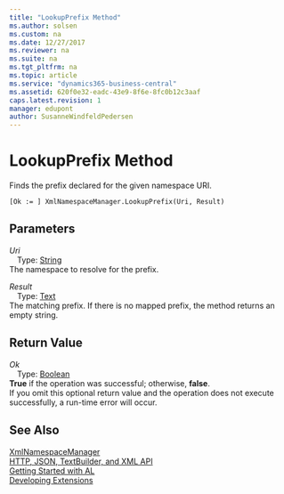 ```yaml
---
title: "LookupPrefix Method"
ms.author: solsen
ms.custom: na
ms.date: 12/27/2017
ms.reviewer: na
ms.suite: na
ms.tgt_pltfrm: na
ms.topic: article
ms.service: "dynamics365-business-central"
ms.assetid: 620f0e32-eadc-43e9-8f6e-8fc0b12c3aaf
caps.latest.revision: 1
manager: edupont
author: SusanneWindfeldPedersen
---
```


 

# LookupPrefix Method
Finds the prefix declared for the given namespace URI.  
```  
[Ok := ] XmlNamespaceManager.LookupPrefix(Uri, Result)  
```  
## Parameters
*Uri*    
&emsp;Type: [String](../datatypes/devenv-text-data-type.md)  
The namespace to resolve for the prefix.  
  
*Result*    
&emsp;Type: [Text](../datatypes/devenv-text-data-type.md)  
The matching prefix. If there is no mapped prefix, the method returns an empty string.  
  
## Return Value
*Ok*  
&emsp;Type: [Boolean](../datatypes/devenv-boolean-data-type.md)  
**True** if the operation was successful; otherwise, **false**.  
If you omit this optional return value and the operation does not execute successfully, a run-time error will occur.  
  
## See Also
[XmlNamespaceManager](xmlnamespacemanager-class.md)  
[HTTP, JSON, TextBuilder, and XML API](../devenv-restapi-overview.md)  
[Getting Started with AL](../devenv-get-started.md)  
[Developing Extensions](../devenv-dev-overview.md)  
